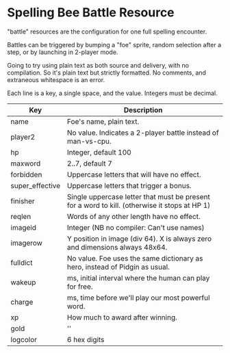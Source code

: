 # Spelling Bee Battle Resource

"battle" resources are the configuration for one full spelling encounter.

Battles can be triggered by bumping a "foe" sprite, random selection after a step, or by launching in 2-player mode.

Going to try using plain text as both source and delivery, with no compilation.
So it's plain text but strictly formatted. No comments, and extraneous whitespace is an error.

Each line is a key, a single space, and the value.
Integers must be decimal.

| Key             | Description |
|-----------------|-------------|
| name            | Foe's name, plain text. |
| player2         | No value. Indicates a 2-player battle instead of man-vs-cpu. |
| hp              | Integer, default 100 |
| maxword         | 2..7, default 7 |
| forbidden       | Uppercase letters that will have no effect. |
| super_effective | Uppercase letters that trigger a bonus. |
| finisher        | Single uppercase letter that must be present for a word to kill. (otherwise it stops at HP 1) |
| reqlen          | Words of any other length have no effect. |
| imageid         | Integer (NB no compiler: Can't use names) |
| imagerow        | Y position in image (div 64). X is always zero and dimensions always 48x64. |
| fulldict        | No value. Foe uses the same dictionary as hero, instead of Pidgin as usual. |
| wakeup          | ms, initial interval where the human can play for free. |
| charge          | ms, time before we'll play our most powerful word. |
| xp              | How much to award after winning. |
| gold            | '' |
| logcolor        | 6 hex digits |
